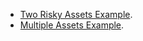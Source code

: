 - [Two Risky Assets Example](https://aneuhierl.github.io/investments/two_assets.html).
- [Multiple Assets Example](https://aneuhierl.github.io/investments/multiple_assets.html).
